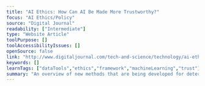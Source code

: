 ```yaml
---
title: "AI Ethics: How Can AI Be Made More Trustworthy?"
focus: "AI Ethics/Policy"
source: "Digital Journal"
readability: ["Intermediate"]
type: "Website Article"
toolPurpose: []
toolAccessibilityIssues: []
openSource: false
link: "http://www.digitaljournal.com/tech-and-science/technology/ai-ethics-how-can-ai-be-made-more-trustworthy/article/577653"
keywords: []
learnTags: ["dataTools","ethics","framework","machineLearning","trust"]
summary: "An overview of new methods that are being developed for determining the trustworthiness of AI algorithms. "
---
```


